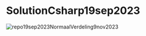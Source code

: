 # SolutionCsharp19sep2023
![repo19sep2023NormaalVerdeling9nov2023](https://github.com/KrisBorre/SolutionCsharp19sep2023/assets/135237046/b8f68e10-9ac2-45ed-8eff-289ade11f473)
